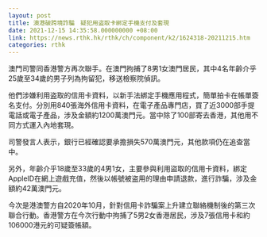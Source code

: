 ```yaml
---
layout: post
title: 澳港破跨境詐騙　疑犯用盗取卡綁定手機支付及套現
date: 2021-12-15 14:35:58.000000000 +08:00
link: https://news.rthk.hk/rthk/ch/component/k2/1624318-20211215.htm
categories: rthk
---
```


澳門司警同香港警方再次聯手。在澳門拘捕了8男1女澳門居民，其中4名年齡介乎25歲至34歲的男子列為拘留犯，移送檢察院偵訊。

他們涉嫌利用盗取的信用卡資料，以新手法綁定手機應用程式，簡單拍卡在帳單簽名支付。分別用840張海外信用卡資料，在電子產品專門店，買了近3000部手提電話或電子產品，涉及金額約1200萬澳門元。當中除了100部寄去香港，其他用不同方式運入內地套現。

司警發言人表示，銀行已經確認要承擔損失570萬澳門元，其他款項仍在追查當中。

另外，年齡介乎18歲至33歲的4男1女，主要參與利用盜取的信用卡資料，綁定AppleID在網上遊戲充值，然後以帳號被盗用的理由申請退款，進行詐騙，涉及金額約42萬澳門元。

今次是港澳警方自2020年10月，針對信用卡詐騙案上升建立聯絡機制後的第三次聯合行動。香港警方在今次行動中拘捕了5男2女香港居民，涉及7張信用卡和約106000港元的可疑簽帳額。
